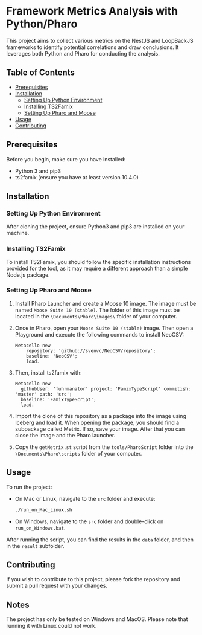 # Framework Metrics Analysis with Python/Pharo

This project aims to collect various metrics on the NestJS and LoopBackJS frameworks to identify potential correlations and draw conclusions. It leverages both Python and Pharo for conducting the analysis.

## Table of Contents

- [Prerequisites](#prerequisites)
- [Installation](#installation)
  - [Setting Up Python Environment](#setting-up-python-environment)
  - [Installing TS2Famix](#installing-ts2famix)
  - [Setting Up Pharo and Moose](#setting-up-pharo-and-moose)
- [Usage](#usage)
- [Contributing](#contributing)

## Prerequisites

Before you begin, make sure you have installed:

- Python 3 and pip3
- ts2famix (ensure you have at least version 10.4.0)

## Installation

### Setting Up Python Environment

After cloning the project, ensure Python3 and pip3 are installed on your machine.

### Installing TS2Famix

To install TS2Famix, you should follow the specific installation instructions provided for the tool, as it may require a different approach than a simple Node.js package.

### Setting Up Pharo and Moose

1. Install Pharo Launcher and create a Moose 10 image. The image must be named `Moose Suite 10 (stable)`. The folder of this image must be located in the `\Documents\Pharo\images\` folder of your computer.

2. Once in Pharo, open your `Moose Suite 10 (stable)` image. Then open a Playground and execute the following commands to install NeoCSV:

   ```smalltalk
   Metacello new
       repository: 'github://svenvc/NeoCSV/repository';
       baseline: 'NeoCSV';
       load.
   ```

3. Then, install ts2famix with:

   ```smalltalk
   Metacello new
     githubUser: 'fuhrmanator' project: 'FamixTypeScript' commitish: 'master' path: 'src';
     baseline: 'FamixTypeScript';
     load.
   ```

4. Import the clone of this repository as a package into the image using Iceberg and load it. When opening the package, you should find a subpackage called Metrix. If so, save your image. After that you can close the image and the Pharo launcher.

5. Copy the `getMetrix.st` script from the `tools/PharoScript` folder into the `\Documents\Pharo\scripts` folder of your computer.

## Usage

To run the project:

- On Mac or Linux, navigate to the `src` folder and execute:

  ```bash
  ./run_on_Mac_Linux.sh
  ```

- On Windows, navigate to the `src` folder and double-click on `run_on_Windows.bat`.

After running the script, you can find the results in the `data` folder, and then in the `result` subfolder.

## Contributing

If you wish to contribute to this project, please fork the repository and submit a pull request with your changes.

## Notes

The project has only be tested on Windows and MacOS. Please note that running it with Linux could not work.
